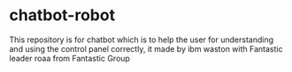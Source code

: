 # chatbot-robot
This repository is for chatbot which is to help the user for understanding and using the control panel correctly, it made by ibm waston with Fantastic leader roaa from Fantastic Group
